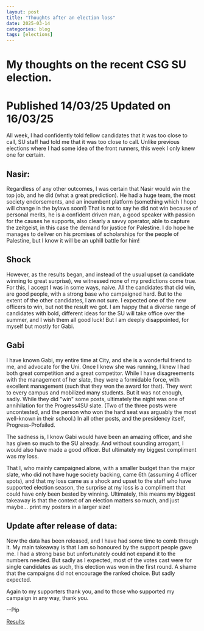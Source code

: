 ```yaml
---
layout: post
title: "Thoughts after an election loss"
date: 2025-03-14
categories: blog
tags: [elections]
---
```


# My thoughts on the recent CSG SU election.
# Published 14/03/25 Updated on 16/03/25

All week, I had confidently told fellow candidates that it was too close to call, SU staff had told me that it was too close to call. Unlike previous elections where I had some idea of the front runners, this week I only knew one for certain.

## Nasir:
Regardless of any other outcomes, I was certain that Nasir would win the top job, and he did (what a great prediction). He had a huge team, the most society endorsements, and an incumbent platform (something which I hope will change in the bylaws soon!) That is not to say he did not win because of personal merits, he is a confident driven man, a good speaker with passion for the causes he supports, also clearly a savvy operator, able to capture the zeitgeist, in this case the demand for justice for Palestine. I do hope he manages to deliver on his promises of scholarships for the people of Palestine, but I know it will be an uphill battle for him!

## Shock
However, as the results began, and instead of the usual upset (a candidate winning to great surprise), we witnessed none of my predictions come true. For this, I accept I was in some ways, naive. All the candidates that did win, are good people, with a strong base who campaigned hard. But to the extent of the other candidates, I am not sure. I expected one of the new officers to win, but not the result we got. I am happy that a diverse range of candidates with bold, different ideas for the SU will take office over the summer, and I wish them all good luck! But I am deeply disappointed, for myself but mostly for Gabi.


## Gabi
I have known Gabi, my entire time at City, and she is a wonderful friend to me, and advocate for the Uni. Once I knew she was running, I knew I had both great competition and a great competitor. While I have disagreements with the management of her slate, they were a formidable force, with excellent management (such that they won the award for that). They went to every campus and mobilized many students. But it was not enough, sadly. While they did "win" some posts, ultimately the night was one of annihilation for the Progress4SU slate. (Two of the three posts were uncontested, and the person who won the hard seat was arguably the most well-known in their school.) In all other posts, and the presidency itself, Progress-Profailed.



The sadness is, I know Gabi would have been an amazing officer, and she has given so much to the SU already. And without sounding arrogant, I would also have made a good officer. But ultimately my biggest compliment was my loss.



That I, who mainly campaigned alone, with a smaller budget than the major slate, who did not have huge society backing, came 6th (assuming 4 officer spots), and that my loss came as a shock and upset to the staff who have supported election season, the surprise at my loss is a compliment that could have only been bested by winning. Ultimately, this means my biggest takeaway is that the context of an election matters so much, and just maybe... print my posters in a larger size!


## Update after release of data:

Now the data has been released, and I have had some time to comb through it. My main takeaway is that I am so honoured by the support people gave me. I had a strong base but unfortunately could not expand it to the numbers needed. But sadly as I expected, most of the votes cast were for single candidates as such, this election was won in the first round. A shame that the campaigns did not encourage the ranked choice. But sadly expected.

Again to my supporters thank you, and to those who supported my campaign in any way, thank you.

--Pip




[Results](https://www.csgsu.co.uk/news/article/6013/Record-Breaking-Students-Union-Election-Results-2025/)



